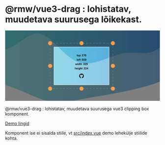# @rmw/vue3-drag : lohistatav, muudetava suurusega lõikekast.

![](https://raw.githubusercontent.com/rmw-lib/vue3-drag/master/demo.webp)

@rmw/vue3-drag : lohistatav, muudetava suurusega vue3 clipping box komponent.

[Demo lingid](https://rmw-lib.github.io/vue3-drag/)

Komponent ise ei sisalda stiile, vt [src/index.vue](https://github.com/rmw-lib/vue3-drag/blob/master/src/index.vue) demo lehekülje stiilide kohta.